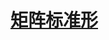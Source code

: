<link rel='stylesheet' href='../../style/index.css'>
<script src='../../style/index.js'></script>

# [矩阵标准形](./index.html)

